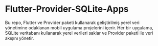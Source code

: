 # Flutter-Provider-SQLite-Apps
 Bu repo, Flutter ve Provider paketi kullanarak geliştirilmiş yerel veri yönetimine odaklanan mobil uygulama projelerini içerir. Her bir uygulama, SQLite veritabanı kullanarak yerel verileri saklar ve Provider paketi ile veri akışını yönetir.
